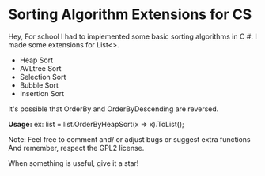 # Sorting Algorithm Extensions for CS

Hey,
For school I had to implemented some basic sorting algorithms in C #. I made some extensions for List<>.

* Heap Sort
* AVLtree Sort
* Selection Sort
* Bubble Sort
* Insertion Sort

It's possible that OrderBy and OrderByDescending are reversed. 

**Usage:**
ex: list = list.OrderByHeapSort(x => x).ToList();

Note: Feel free to comment and/ or adjust bugs or suggest extra functions And remember, respect the GPL2 license.

When something is useful, give it a star!
